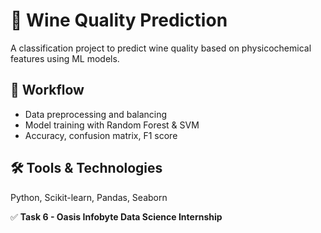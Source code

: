 # 🍷 Wine Quality Prediction

A classification project to predict wine quality based on physicochemical features using ML models.

## 🧪 Workflow
- Data preprocessing and balancing
- Model training with Random Forest & SVM
- Accuracy, confusion matrix, F1 score

## 🛠️ Tools & Technologies
Python, Scikit-learn, Pandas, Seaborn

✅ **Task 6 - Oasis Infobyte Data Science Internship**

